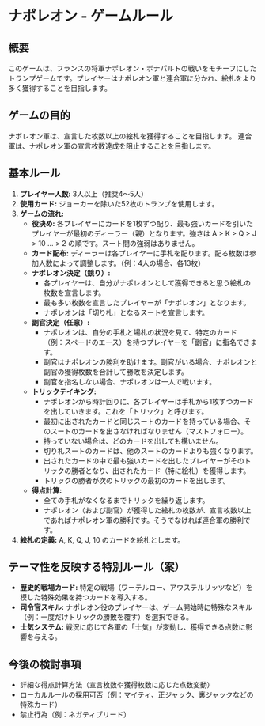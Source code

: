 # ナポレオン - ゲームルール

## 概要

このゲームは、フランスの将軍ナポレオン・ボナパルトの戦いをモチーフにしたトランプゲームです。プレイヤーはナポレオン軍と連合軍に分かれ、絵札をより多く獲得することを目指します。

## ゲームの目的

ナポレオン軍は、宣言した枚数以上の絵札を獲得することを目指します。
連合軍は、ナポレオン軍の宣言枚数達成を阻止することを目指します。

## 基本ルール

1.  **プレイヤー人数:** 3人以上（推奨4〜5人）
2.  **使用カード:** ジョーカーを除いた52枚のトランプを使用します。
3.  **ゲームの流れ:**
    *   **役決め:** 各プレイヤーにカードを1枚ずつ配り、最も強いカードを引いたプレイヤーが最初のディーラー（親）となります。強さは A > K > Q > J > 10 ... > 2 の順です。スート間の強弱はありません。
    *   **カード配布:** ディーラーは各プレイヤーに手札を配ります。配る枚数は参加人数によって調整します。（例：4人の場合、各13枚）
    *   **ナポレオン決定（競り）:**
        *   各プレイヤーは、自分がナポレオンとして獲得できると思う絵札の枚数を宣言します。
        *   最も多い枚数を宣言したプレイヤーが「ナポレオン」となります。
        *   ナポレオンは「切り札」となるスートを宣言します。
    *   **副官決定（任意）:**
        *   ナポレオンは、自分の手札と場札の状況を見て、特定のカード（例：スペードのエース）を持つプレイヤーを「副官」に指名できます。
        *   副官はナポレオンの勝利を助けます。副官がいる場合、ナポレオンと副官の獲得枚数を合計して勝敗を決定します。
        *   副官を指名しない場合、ナポレオンは一人で戦います。
    *   **トリックテイキング:**
        *   ナポレオンから時計回りに、各プレイヤーは手札から1枚ずつカードを出していきます。これを「トリック」と呼びます。
        *   最初に出されたカードと同じスートのカードを持っている場合、そのスートのカードを出さなければなりません（マストフォロー）。
        *   持っていない場合は、どのカードを出しても構いません。
        *   切り札スートのカードは、他のスートのカードよりも強くなります。
        *   出されたカードの中で最も強いカードを出したプレイヤーがそのトリックの勝者となり、出されたカード（特に絵札）を獲得します。
        *   トリックの勝者が次のトリックの最初のカードを出します。
    *   **得点計算:**
        *   全ての手札がなくなるまでトリックを繰り返します。
        *   ナポレオン（および副官）が獲得した絵札の枚数が、宣言枚数以上であればナポレオン軍の勝利です。そうでなければ連合軍の勝利です。
4.  **絵札の定義:** A, K, Q, J, 10 のカードを絵札とします。

## テーマ性を反映する特別ルール（案）

*   **歴史的戦場カード:** 特定の戦場（ワーテルロー、アウステルリッツなど）を模した特殊効果を持つカードを導入する。
*   **司令官スキル:** ナポレオン役のプレイヤーは、ゲーム開始時に特殊なスキル（例：一度だけトリックの勝敗を覆す）を選択できる。
*   **士気システム:** 戦況に応じて各軍の「士気」が変動し、獲得できる点数に影響を与える。

## 今後の検討事項

*   詳細な得点計算方法（宣言枚数や獲得枚数に応じた点数変動）
*   ローカルルールの採用可否（例：マイティ、正ジャック、裏ジャックなどの特殊カード）
*   禁止行為（例：ネガティブリード）
